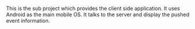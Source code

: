 This is the sub project which provides the client side application. It uses Android as the main mobile OS. It talks to the server and display the pushed event information.